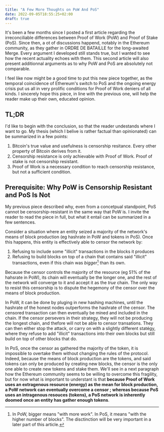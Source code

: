 ```yaml
---
title: "A Few More Thoughts on PoW And PoS"
date: 2022-09-05T18:55:25+02:00
draft: true
---
```


It's been a few months since I posted a first article regarding the irreconciliable differences between Proof of Work (PoW) and Proof of Stake (PoS). Since then, a ot of discussions happend, notably in the Ethereum community, as they gather in ORDRE DE BATAILLE for the long-awaited Merge. Every argument I developed still stands true, but I wanted to see how the recent actuality echoes with them. This second article will also present additionnal arguments as to why PoW and PoS are absolutely not comparable.

I feel like now might be a good time to put this new piece together, as the temporal coincidence of Ethereum's switch to PoS and the ongoing energy crisis put us all in very prolific conditions for Proof of Work deniers of all kinds. I sincerely hope this piece, in line with the previous one, will help the reader make up their own, educated opinion.

## TL;DR

I'd like to begin with the conclusion, so that the reader undestands where I want to go. My thesis (which I belive is rather factual than opinionated) can be summarized in a few points:
1. Bitcoin's true value and usefulness is censorship resitance. Every other property of Bitcoin derives from it.
2. Censorship resistance is only achievable with Proof of Work. Proof of stake is not censorship resistant.
3. Proof of Work is a necessary condition to reach censorship resistance, but not a sufficient condition.

## Prerequisite: Why PoW is Censorship Resistant and PoS Is Not

My previous piece described why, even from a concetpual standpoint, PoS cannot be censorship-resistant in the same way that PoW is. I invite the reader to read the piece in full, but what it entail can be summarized in a few sentences.

Consider a situation where an entity seized a majority of the network's means of block production (eg hashrate in PoW and tokens in PoS). Once this happens, this entity is effectively able to censor the network by:
1. Refusing to include some "illicit" transactions in the blocks it produces
2. Refusing to build blocks on top of a chain that contains said "illicit" transactions, even if this chain was *bigger*[^1] than its own.

Because the censor controls the majority of the resource (eg 51% of the hahsrate in PoW), its chain will eventually be the longer one, and the rest of the network will converge to it and accept it as the *true* chain. The only way to resist this censorship is to dispute the hegemony of the censor over the means of block production.

In PoW, it can be done by pluging in new hashing machines, until the hashrate of the honest nodes outperforms the hashrate of the censor. The censored transaction can then eventually be mined and included in the chain. If the censor persevers in their strategy, they will not be producing the longest chain, and thefore will not be able to censor transations. They can then either stop the attack, or carry on with a slightly different statégy, where they refuse to add "illicit" transactions into their own blocks but still build on top of other blocks that do.

In PoS, once the censor as gathered the majority of the token, it is impossible to overtake them without changing the rules of the protocol. Indeed, because the means of block production are the tokens, and said tokens can only be produced by creating new blocks, the censor is the only one able to create new tokens and stake them. We'll see in a next paragraph how the Ethereum community seems to be willing to overcome this fragility, but for now what is important to understant is that **because Proof of Work uses an extragenous resource (energy) as the mean for block production, a PoW network can eventually overcome a censor ; whereas because PoS uses an intragenous resouces (tokens), a PoS network is inherently doomed once an entity has gather enough tokens**.

[^1]: In PoW, bigger means "with more work". In PoS, it means "with the higher number of blocks". The disctinction will be very important in a later part of this article.